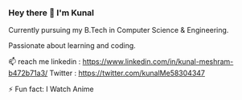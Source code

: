 ### Hey there 👋 I'm Kunal 

Currently pursuing my B.Tech in Computer Science & Engineering.

Passionate about learning and coding.

 📫 reach me 
linkedin : https://www.linkedin.com/in/kunal-meshram-b472b71a3/ 
Twitter  : https://twitter.com/kunalMe58304347
 
 ⚡ Fun fact: I Watch Anime 
<!--
**kunal370/kunal370** is a ✨ _special_ ✨ repository because its `README.md` (this file) appears on your GitHub profile.

Here are some ideas to get you started:

- 🔭 I’m intrested in Android Application Developement
- 🌱 I’m currently pursuing Engineering | B.Tech.
- 📫 How to reach me: meshramkunal370@gmail.com 
- ⚡ Fun fact: I'm kinda funny 
-->
